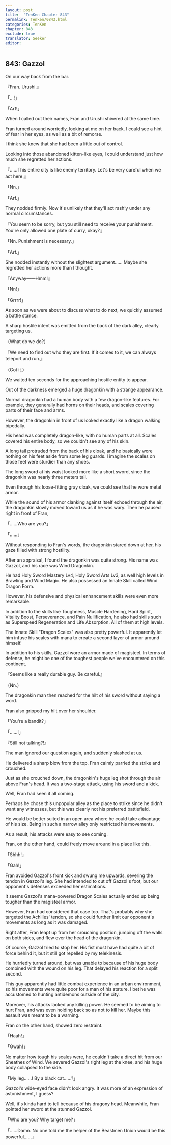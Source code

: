 ```yaml
---
layout: post
title:  "TenKen Chapter 843"
permalink: Tenken/0843.html
categories: TenKen
chapter: 843
exclude: true
translator: Seeker
editor: 
---
```

<h2>843: Gazzol</h2>

 On our way back from the bar.

『Fran. Urushi.』

「…!」

「Arf!」

 When I called out their names, Fran and Urushi shivered at the same time.

 Fran turned around worriedly, looking at me on her back. I could see a hint of fear in her eyes, as well as a bit of remorse.

 I think she knew that she had been a little out of control.

 Looking into those abandoned kitten-like eyes, I could understand just how much she regretted her actions.

『……This entire city is like enemy territory. Let's be very careful when we act here.』

「Nn.」

「Arf.」

 They nodded firmly. Now it's unlikely that they'll act rashly under any normal circumstances.

『You seem to be sorry, but you still need to receive your punishment. You're only allowed one plate of curry, okay?』

「Nn. Punishment is necessary.」

「Arf.」

 She nodded instantly without the slightest argument…… Maybe she regretted her actions more than I thought.

『Anyway――Hmm!』

「Nn!」

「Grrrr!」

 As soon as we were about to discuss what to do next, we quickly assumed a battle stance.

 A sharp hostile intent was emitted from the back of the dark alley, clearly targeting us.

（What do we do?）

『We need to find out who they are first. If it comes to it, we can always teleport and run.』

（Got it.）

 We waited ten seconds for the approaching hostile entity to appear.

 Out of the darkness emerged a huge dragonkin with a strange appearance.

 Normal dragonkin had a human body with a few dragon-like features. For example, they generally had horns on their heads, and scales covering parts of their face and arms.

 However, the dragonkin in front of us looked exactly like a dragon walking bipedally.

 His head was completely dragon-like, with no human parts at all. Scales covered his entire body, so we couldn't see any of his skin.

 A long tail protruded from the back of his cloak, and he basically wore nothing on his feet aside from some leg guards. I imagine the scales on those feet were sturdier than any shoes.

 The long sword at his waist looked more like a short sword, since the dragonkin was nearly three meters tall.

 Even through his loose-fitting gray cloak, we could see that he wore metal armor.

 While the sound of his armor clanking against itself echoed through the air, the dragonkin slowly moved toward us as if he was wary. Then he paused right in front of Fran,

「……Who are you?」

「……」

 Without responding to Fran's words, the dragonkin stared down at her, his gaze filled with strong hostility.

 After an appraisal, I found the dragonkin was quite strong. His name was Gazzol, and his race was Wind Dragonkin.

 He had Holy Sword Mastery Lv4, Holy Sword Arts Lv3, as well high levels in Brawling and Wind Magic. He also possessed an Innate Skill called Wind Dragon Form.

 However, his defensive and physical enhancement skills were even more remarkable.

 In addition to the skills like Toughness, Muscle Hardening, Hard Spirit, Vitality Boost, Perseverance, and Pain Nullification, he also had skills such as Superspeed Regeneration and Life Absorption. All of them at high levels.

 The Innate Skill "Dragon Scales" was also pretty powerful. It apparently let him infuse his scales with mana to create a second layer of armor around himself.

 In addition to his skills, Gazzol wore an armor made of magisteel. In terms of defense, he might be one of the toughest people we've encountered on this continent.

『Seems like a really durable guy. Be careful.』

（Nn.）

 The dragonkin man then reached for the hilt of his sword without saying a word.

 Fran also gripped my hilt over her shoulder.

「You're a bandit?」

「……!」

『Still not talking?!』

 The man ignored our question again, and suddenly slashed at us.

 He delivered a sharp blow from the top. Fran calmly parried the strike and crouched.

 Just as she crouched down, the dragonkin's huge leg shot through the air above Fran's head. It was a two-stage attack, using his sword and a kick.

 Well, Fran had seen it all coming.

 Perhaps he chose this unpopular alley as the place to strike since he didn't want any witnesses, but this was clearly not his preferred battlefield.

 He would be better suited in an open area where he could take advantage of his size. Being in such a narrow alley only restricted his movements.

 As a result, his attacks were easy to see coming.

 Fran, on the other hand, could freely move around in a place like this.

「Shhh!」

「Gah!」

 Fran avoided Gazzol's front kick and swung me upwards, severing the tendon in Gazzol's leg. She had intended to cut off Gazzol's foot, but our opponent's defenses exceeded her estimations.

 It seems Gazzol's mana-powered Dragon Scales actually ended up being tougher than the magisteel armor.

 However, Fran had considered that case too. That's probably why she targeted the Achilles' tendon, so she could further limit our opponent's movements as long as it was damaged.

 Right after, Fran leapt up from her crouching position, jumping off the walls on both sides, and flew over the head of the dragonkin.

 Of course, Gazzol tried to stop her. His fist must have had quite a bit of force behind it, but it still got repelled by my telekinesis.

 He hurriedly turned around, but was unable to because of his huge body combined with the wound on his leg. That delayed his reaction for a split second.

 This guy apparently had little combat experience in an urban environment, so his movements were quite poor for a man of his stature. I bet he was accustomed to hunting antidemons outside of the city.

 Moreover, his attacks lacked any killing power. He seemed to be aiming to hurt Fran, and was even holding back so as not to kill her. Maybe this assault was meant to be a warning.

 Fran on the other hand, showed zero restraint.

「Haah!」

「Gwah!」

 No matter how tough his scales were, he couldn't take a direct hit from our Sheathes of Wind. We severed Gazzol's right leg at the knee, and his huge body collapsed to the side.

「My leg……! By a black cat……?」

 Gazzol's wide-eyed face didn't look angry. It was more of an expression of astonishment, I guess?

 Well, it's kinda hard to tell because of his dragony head. Meanwhile, Fran pointed her sword at the stunned Gazzol.

「Who are you? Why target me?」

「……Damn. No one told me the helper of the Beastmen Union would be this powerful……」



